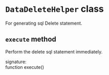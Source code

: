 # `DataDeleteHelper` class
For generating sql Delete statement.

## `execute` method
Perform the delete sql statement immediately.

signature:  
function execute()
